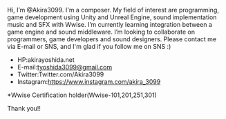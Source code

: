 Hi, I’m @Akira3099. I'm a composer.
My field of interest are programming, game development using Unity and Unreal Engine, sound implementation music and SFX with Wwise. 
I’m currently learning integration between a game engine and sound middleware.
 I’m looking to collaborate on programmers, game developers and sound designers.
Please contact me via E-mail or SNS, and I'm glad if you follow me on SNS :)
- HP:akirayoshida.net
- E-mail:tyoshida3099@gmail.com
- Twitter:Twitter.com/Akira3099
- Instagram:https://www.instagram.com/akira_3099

*Wwise Certification holder(Wwise-101,201,251,301)

Thank you!!

<!---
Akira3099/Akira3099 is a ✨ special ✨ repository because its `README.md` (this file) appears on your GitHub profile.
You can click the Preview link to take a look at your changes.
--->
